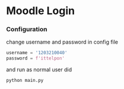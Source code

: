 # Moodle Login

### Configuration

change username and password in config file

```python
username = '1203210040'
password = f'ittelpon'
```

and run as normal user did

```bash
python main.py
```
